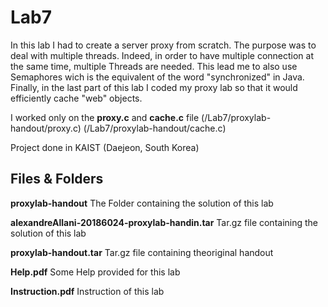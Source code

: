 # Lab7
In this lab I had to create a server proxy from scratch. The purpose was to deal with multiple threads. Indeed, in order to have multiple connection at the same time, multiple Threads are needed. This lead me to also use Semaphores wich is the equivalent of the word "synchronized" in Java. Finally, in the last part of this lab I coded my proxy lab so that it would efficiently cache "web" objects.

I worked only on the **proxy.c** and **cache.c** file (/Lab7/proxylab-handout/proxy.c) (/Lab7/proxylab-handout/cache.c)

Project done in KAIST (Daejeon, South Korea)

## Files & Folders

**proxylab-handout** 
The Folder containing the solution of this lab 

**alexandreAllani-20186024-proxylab-handin.tar**
Tar.gz file containing the solution of this lab

**proxylab-handout.tar**
Tar.gz file containing theoriginal handout

**Help.pdf**
Some Help provided for this lab

**Instruction.pdf**
Instruction of this lab